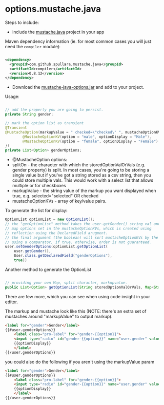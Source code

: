 options.mustache.java
=====================

Steps to include:

- include the [mustache.java](https://github.com/spullara/mustache.java) project in your app

Maven dependency information (ie. for most common cases you will just need the `compiler` module):

```xml

<dependency>
  <groupId>com.github.spullara.mustache.java</groupId>
  <artifactId>compiler</artifactId>
  <version>0.8.12</version>
</dependency>

```

- Download the [mustache-java-options.jar](https://github.com/gmjordan/options.mustache.java/raw/master/target/mustache-java-options-1.1.0.jar) and add to your project.

Usage:


```java

// add the property you are going to persist.
private String gender;

// mark the option list as transient
@Transient
@MustacheOption(markupValue = " checked=\"checked\" ", mustacheOptionKVs = {
		@MustacheOptionKV(option = "male", optionDisplay = "Male"),
		@MustacheOptionKV(option = "female", optionDisplay = "Female")
})
private List<Option> genderOptions;
```

- @MustacheOption options: 
 - splitOn -  the character with which the storedOptionValOrVals (e.g. gender property) is split. In most cases, you're going to be storing a single value
	but if you've got a string stored as a csv string, then you could store multiple vals.  This would work with a select list that allows multiple or for checkboxes
  - markupValue - the string value of the markup you want displayed when true, e.g. selected="selected" OR checked
   - mustacheOptionKVs - array of key/value pairs. 

To generate the list for display:

```java
OptionList optionList = new OptionList();
// the "getOptionList" method takes the user.getGender() string val and compares it against the  
// map options set in the mustacheOptionKVs, which is created using
// reflection using the DeclaredField arugment. 
// the final argument (the boolean) will sort mustacheOptionKVs by the optionDisplay 
// using a comparator, if true. otherwise, order is not guaranteed.
user.setGenderOptions(optionList.getOptionList(
	user.getGender(), 
	User.class.getDeclaredField("genderOptions"), 
	true))
```

Another method to generate the OptionList

```java

// providing your own Map, split character, markupvalue. 
public List<Option> getOptionList(String storedOptionValOrVals, Map<String, String> optionsToEval, String splitOn, String markupValue, boolean sortByOptionDisplay)
```

There are few more, which you can see when using code insight in your editor.

The markup and mustache look like this (NOTE: there's an extra set of mustaches around "markupValue" to output markup).

```html
<label for="gender">Gender</label>
{{#user.genderOptions}}
	<label class="pro-label" for="gender-{{option}}">
	<input type="radio" id="gender-{{option}}" name="user.gender" value="{{option}}"  {{{markupValue}}}/> 
	{{optionDisplay}}
	</label>
{{/user.genderOptions}}
```
you could also do the following if you aren't using the markupValue param

```html
<label for="gender">Gender</label>
{{#user.genderOptions}}
	<label class="pro-label" for="gender-{{option}}">
	<input type="radio" id="gender-{{option}}" name="user.gender" value="{{option}}"  {{#optionSelected}} checked="checked"  {{/optionSelected}}  /> 
	{{optionDisplay}}
	</label>
{{/user.genderOptions}}
```